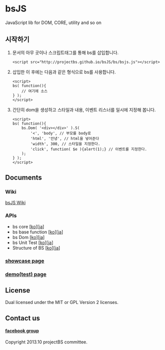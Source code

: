 ﻿bsJS
===

JavaScript lib for DOM, CORE, utility and so on

## 시작하기

1. 문서의 아무 곳이나 스크립트태그를 통해 bs를 삽입합니다.
    ```
    <script src="http://projectbs.github.io/bsJS/bs/bsjs.js"></script>
    ```

2. 삽입한 이 후에는 다음과 같은 형식으로 bs를 사용합니다.
    ```
    <script>
    bs( function(){
    	// 여기에 소스
    } );
    </script>
    ```

3. 간단히 dom을 생성하고 스타일과 내용, 이벤트 리스너를 일시에 지정해 봅니다.
    ```
    <script>
    bs( function(){
    	bs.Dom( '<div></div>' ).S( 
    		'<', 'body', // 부모를 body로
    		'html', '안녕', // html을 넣어준다
    		'width', 300, // 스타일을 지정한다.
    		'click', function( $e ){alert(1);} // 이벤트를 지정한다.
    	);
    } );
    </script>
    ```

## Documents
### Wiki
[bsJS Wiki](https://github.com/projectBS/bsJS/wiki)
### APIs
* bs core [[ko](https://github.com/projectBS/bsJS/wiki/doc1-core)][[ja](https://github.com/projectBS/bsJS/wiki/doc1-core-ja)]  
* bs base function [[ko](https://github.com/projectBS/bsJS/wiki/doc2-base-function)][[ja](https://github.com/projectBS/bsJS/wiki/doc2-base-function-ja)]  
* bs Dom [[ko](https://github.com/projectBS/bsJS/wiki/doc3-Dom)][[ja](https://github.com/projectBS/bsJS/wiki/doc3-Dom-ja)]  
* bs Unit Test [[ko](https://github.com/projectBS/bsJS/wiki/Unit-Test-of-BS-ko)][[ja](https://github.com/projectBS/bsJS/wiki/Unit-Test-of-BS-ja)]  
* Structure of BS [[ko](https://github.com/projectBS/bsJS/wiki/Structure-of-BS)][[ja](https://github.com/projectBS/bsJS/wiki/Structure-of-BS-ja)]  

### [showcase page](http://projectbs.github.io/bsJS/showcase/)  

### [demo(test) page](http://projectbs.github.io/bsJS/test/)

## License
Dual licensed under the MIT or GPL Version 2 licenses.  

## Contact us
#### [facebook group](https://www.facebook.com/groups/bs5js/?hc_location=stream)  

Copyright 2013.10 projectBS committee.
